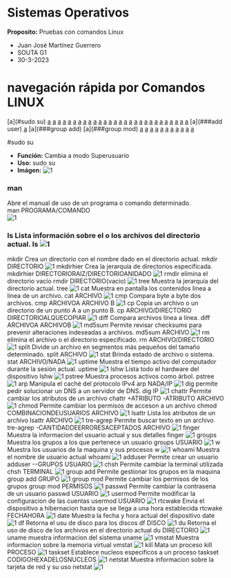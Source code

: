 # Sistemas Operativos
**Proposito:** Pruebas con comandos Linux

- Juan José Martínez Guerrero
- SOUTA G1
- 30-3-2023

# navegación rápida por Comandos LINUX

[a](#sudo su)
[a](###man)
[a](###ls)
[a](###mkdir)
[a](###mkdirhier)
[a](###rmdir)
[a](###tree)
[a](###cat)
[a](###cm)
[a](###cp)
[a](###diff)
[a](###md5Sum)
[a](###rm)
[a](###split)
[a](###stat)
[a](###uptime)
[a](###lshw)
[a](###pstree)
[a](###ay)
[a](###arp)
[a](###dig)
[a](###chattr)
[a](###chmod)
[a](###lsattr)
[a](###tre-agrep)
[a](###finger)
[a](###groups)
[a](###w)
[a](###whoami)
[a](###add user)
[a](###chsh)
[a](###group add)
[a](###group mod)
[a](###passwd)
[a](###usermod)
[a](###rtcwake)
[a](###date)
[a](###df)
[a](###du)
[a](###uname)
[a](###vmstat)
[a](###kill)
[a](###taskset)
[a](###netstat)

#sudo su 
- **Función:** Cambia a modo Superusuario
- **Uso:**  sudo su 
- **Imágen:** ![1](./Screenshots/1.png)
### man  
Abre el manual de uso de un programa o comando determinado.  
man PROGRAMA/COMANDO  
![1](./Screenshots/2.png) 
### ls  Lista información sobre el o los archivos del directorio actual.  ls  ![1](./Screenshots/3.png) 
 mkdir  Crea un directorio con el nombre dado en el directorio actual.  mkdir DIRECTORIO  ![1](./Screenshots/4.png) 
 mkdirhier  Crea la jerarquía de directorios especificada.  mkdirhier DIRECTORIORAIZ/DIRECTORIOANIDADO  ![1](./Screenshots/5.png) 
 rmdir  elimina el directorio vacío  rmdir DIRECTORIO(vacio)  ![1](./Screenshots/1.png) 
 tree  Muestra la jerarquía del directorio actual.  tree  ![1](./Screenshots/1.png) 
 cat  Muestra en pantalla los contenidos linea a linea de un archivo.  cat ARCHIVO  ![1](./Screenshots/1.png) 
 cmp  Compara byte a byte dos archivos.  cmp ARCHIVOA ARCHIVO B  ![1](./Screenshots/1.png) 
 cp  Copia un archivo o un directorio de un punto A a un punto B.  cp ARCHIVO/DIRECTORIO DIRECTORIOALQUECOPIAR  ![1](./Screenshots/1.png) 
 diff  Compara archivos línea a línea.  diff ARCHIVOA ARCHIVOB  ![1](./Screenshots/1.png) 
 md5sum  Permite revisar checksums para prevenir alteraciones indeseadas a archivos.  md5sum ARCHIVO  ![1](./Screenshots/1.png) 
 rm  elimina el archivo o el directorio especificado.  rm ARCHIVO/DIRECTORIO  ![1](./Screenshots/1.png) 
 split  Divide un archivo en segmentos más pequeños del tamaño determinado.  split ARCHIVO  ![1](./Screenshots/1.png) 
 stat  Brinda estado de archivo o sistema.  stat ARCHIVO/NADA  ![1](./Screenshots/1.png) 
 uptime  Muestra el tiempo activo del computador durante la sesión actual.  uptime  ![1](./Screenshots/1.png) 
 lshw  Lista todo el hardware del dispositivo  lshw  ![1](./Screenshots/1.png) 
 pstree  Muestra procesos activos como árbol.  pstree  ![1](./Screenshots/1.png) 
 arp  Manipula el caché del protocolo IPv4  arp NADA/IP  ![1](./Screenshots/1.png) 
 dig  permite pedir solucionar un DNS a un servidor de DNS.  dig IP  ![1](./Screenshots/1.png) 
 chattr  Permite cambiar los atributos de un archivo  chattr +ATRIBUTO -ATRIBUTO ARCHIVO  ![1](./Screenshots/1.png) 
 chmod  Permite cambiar los permisos de acceson a un archivo  chmod COMBINACIONDEUSUARIOS ARCHIVO  ![1](./Screenshots/1.png) 
 lsattr  Lista los atributos de un archivo  lsattr ARCHIVO  ![1](./Screenshots/1.png) 
 tre-agrep  Permite buscar texto en un archivo  tre-agrep -CANTIDADDEERRORESACEPTADOS ARCHIVO  ![1](./Screenshots/1.png) 
 finger  Muestra la informacion del usuario actual y sus detalles  finger  ![1](./Screenshots/1.png) 
 groups  Muestra los grupos a los que pertenece un usuario  groups USUARIO  ![1](./Screenshots/1.png) 
 w  Muestra los usuarios de la maquina y sus procesos  w  ![1](./Screenshots/1.png) 
 whoami  Muestra el nombre de usuario actual  whoami  ![1](./Screenshots/1.png) 
 adduser  Permite crear un usuario  adduser --GRUPOS USUARIO  ![1](./Screenshots/1.png) 
 chsh  Permite cambiar la terminal utilizada  chsh TERMINAL  ![1](./Screenshots/1.png) 
 group add  Permite gestionar los grupos en la maquina  group add GRUPO  ![1](./Screenshots/1.png) 
 group mod  Permite cambiar los permisos de los grupos  group mod PERMISOS  ![1](./Screenshots/1.png) 
 passwd  Permite cambiar la contrasena de un usuario  passwd USUARIO  ![1](./Screenshots/1.png) 
 usermod  Permite modificar la configuracion de las cuentas  usermod USUARIO  ![1](./Screenshots/1.png) 
 rtcwake  Envia el dispositivo a hibernacion hasta que se llega a una hora establecida  rtcwake FECHAHORA  ![1](./Screenshots/1.png) 
 date  Muestra la fecha y hora actual del dispositivo  date  ![1](./Screenshots/1.png) 
 df  Retorna el usu de disco para los discos  df DISCO  ![1](./Screenshots/1.png) 
 du  Retorna el uso de disco de los archivos en el directorio actual  du DIRECTORIO  ![1](./Screenshots/1.png) 
 uname  muestra informacion del sistema  uname  ![1](./Screenshots/1.png) 
 vmstat  Muestra informacion sobre la memoria virtual  vmstat  ![1](./Screenshots/1.png) 
 kill  Mata un proceso  kill PROCESO  ![1](./Screenshots/1.png) 
 taskset  Establece nucleos especificos a un proceso  taskset CODIGOHEXADELOSNUCLEOS ![1](./Screenshots/1.png) 
 netstat  Muestra informacion sobre la tarjeta de red y su uso  netstat  ![1](./Screenshots/1.png) 
